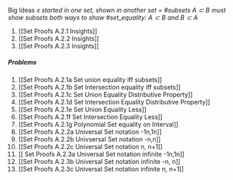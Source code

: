 Big Ideas
_x started in one set, shown in another set = #subsets $A\subset B$_ 
_must show subsets both ways to show #set_equality: $A\subset B$ and $B \subset A$_
1. [[Set Proofs A.2.1 Insights]]
2. [[Set Proofs A.2.2 Insights]]
3. [[Set Proofs A.2.3 Insights]]

##### Problems
1. [[Set Proofs A.2.1a Set union equality iff subsets]]
2. [[Set Proofs A.2.1b Set Intersection equality iff subsets]]
3. [[Set Proofs A.2.1c Set Union Equality Distributive Property]]
4. [[Set Proofs A.2.1d Set Intersection Equality Distributive Property]]
5. [[Set Proofs A.2.1e Set Union Equality Less]]
6. [[Set Proofs A.2.1f Set Intersection Equality Less]]
7. [[Set Proofs A.2.1g Polynomial Set equality on Interval]]
8.  [[Set Proofs A.2.2a Universal Set notation -1n,1n]]
9.  [[Set Proofs A.2.2b Univsersal Set notation -n,n]]
10. [[Set Proofs A.2.2c Universal Set notation n, n+1]]
11. [[ Set Proofs A.2.3a Universal Set notation infinite -1n,1n]]
12. [[Set Proofs A.2.3b Universal Set notation infinite -n, n]]
13. [[Set Proofs A.2.3c Universal Set notation infinite n, n+1]]
